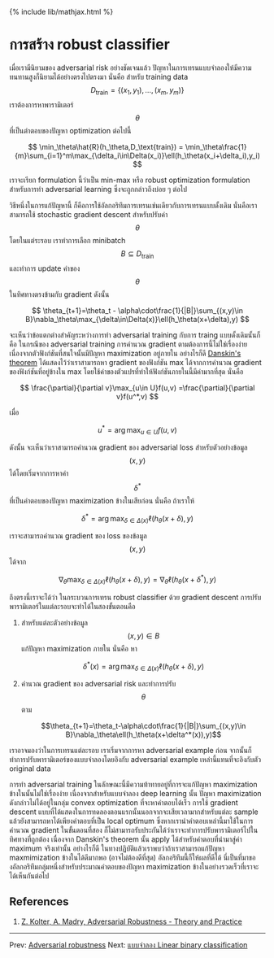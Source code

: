 {% include lib/mathjax.html %}
#  การสร้าง robust classifier

เมื่อเรามีนิยามของ adversarial risk อย่างชัดเจนแล้ว ปัญหาในการเทรนแบบจำลองให้มีความทนทานสูงก็นิยามได้อย่างตรงไปตรงมา นั่นคือ สำหรับ training data $$D_\text{train}=\{(x_1,y_1),\dots,(x_m,y_m)\}$$ เราต้องการหาพารามิเตอร์ $$\theta$$ ที่เป็นตำตอบของปัญหา optimization ต่อไปนี้

$$
\min_\theta\hat{R}(h_\theta,D_\text{train}) = \min_\theta\frac{1}{m}\sum_{i=1}^m\max_{\delta_i\in\Delta(x_i)}\ell(h_\theta(x_i+\delta_i),y_i)
$$

เราจะเรียก formulation นี้ว่าเป็น min-max หรือ robust optimization formulation สำหรับการทำ adversarial learning ซึ่งจะถูกกล่าวถึงบ่อย ๆ ต่อไป

วิธีหนึ่งในการแก้ปัญหานี้ ก็คือการใช้อัลกอริทึมการเทรนเช่นเดียวกับการเทรนแบบดั้งเดิม นั่นคือเราสามารถใช้ stochastic gradient descent สำหรับปรับค่า $$\theta$$ โดยในแต่ระรอบ เราทำการเลือก minibatch $$B\subseteq D_\text{train}$$ และทำการ update ค่าของ $$\theta$$ ในทิศทางตรงข้ามกับ gradient ดังนั้น

$$
\theta_{t+1}=\theta_t - \alpha\cdot\frac{1}{|B|}\sum_{(x,y)\in B}\nabla_\theta\max_{\delta\in\Delta(x)}\ell(h_\theta(x+\delta),y)
$$

จะเห็นว่าข้อแตกต่างสำคัญระหว่างการทำ adversarial training กับการ traing แบบดั้งเดิมนั้นก็คือ ในกรณีของ adversarial training การคำนวณ gradient ตามต้องการนี้ไม่ใช่เรื่องง่าย เนื่องจากตัวฟังก์ชันที่สนใจนั้นมีปัญหา maximization อยู่ภายใน อย่างไรก็ดี [Danskin's theorem](https://en.wikipedia.org/wiki/Danskin's_theorem) ได้แสดงไว้ว่าเราสามารถหา gradient ของฟังก์ชัน max ได้จากการคำนวณ gradient ของฟังก์ชันที่อยู่ข้างใน max โดยใช้ค่าของตัวแปรที่ทำให้ฟังก์ชันภายในนี้มีค่ามากที่สุด นั่นคือ

$$
\frac{\partial}{\partial v}\max_{u\in U}f(u,v) =\frac{\partial}{\partial v}f(u^*,v)
$$

เมื่อ

$$
u^*=\arg\max_{u\in U}f(u,v)
$$

ดังนั้น จะเห็นว่าเราสามารถคำนวณ gradient ของ adversarial loss สำหรับตัวอย่างข้อมูล $$(x,y)$$  ได้โดยเริ่มจากการหาค่า $$\delta^*$$ ที่เป็นคำตอบของปัญหา maximization ข้างในเสียก่อน นั่นคือ ถ้าเราให้

$$
\delta^*=\arg\max_{\delta\in\Delta(x)}\ell(h_\theta(x+\delta),y)
$$

เราจะสามารถคำนวณ gradient ของ loss ของข้อมูล $$(x,y)$$ ได้จาก

$$
\nabla_\theta\max_{\delta\in\Delta(x)}\ell(h_\theta(x+\delta),y) = \nabla_\theta\ell(h_\theta(x+\delta^*),y)
$$

ถึงตรงนี้เราจะได้ว่า ในกระบวนการเทรน robust classifier ด้วย gradient descent การปรับพารามิเตอร์ในแต่ละรอบจะทำได้ในสองขั้นตอนคือ

1. สำหรับแต่ละตัวอย่างข้อมูล $$(x,y)\in B$$ แก้ปัญหา maximization ภายใน นั่นคือ หา

    $$\delta^*(x)=\arg\max_{\delta\in\Delta(x)}\ell(h_\theta(x+\delta),y)$$

2. คำนวณ gradient ของ adversarial risk และทำการปรับ $$\theta$$ ตาม

    $$\theta_{t+1}=\theta_t-\alpha\cdot\frac{1}{|B|}\sum_{(x,y)\in B}\nabla_\theta\ell(h_\theta(x+\delta^*(x)),y)$$

เราอาจมองว่าในการเทรนแต่ละรอบ เราเริ่มจากการหา adversarial example ก่อน จากนั้นก็ทำการปรับพารามิเตอร์ของแบบจำลองโดยอิงกับ adversarial example เหล่านี้แทนที่จะอิงกับตัว original data

การทำ adversarial training ในลักษณะนี้มีความท้าทายอยู่ที่การจะแก้ปัญหา maximization ข้างในนั้นไม่ใช่เรื่องง่าย เนื่องจากสำหรับแบบจำลอง deep learning นั้น ปัญหา maximization ดังกล่าวไม่ได้อยู่ในกลุ่ม convex optimization ที่จะหาคำตอบได้เร็ว การใช้ gradient descent แบบที่ได้แสดงในการทดลองตอนแรกนั้นนอกจากจะเสียเวลามากสำหรับแต่ละ sample แล้วยังสามารถหาได้เพียงคำตอบที่เป็น local optimum ซึ่งหากเรานำคำตอบเหล่านี้มาใช้ในการคำนวณ gradient ในขั้นตอนที่สอง ก็ไม่สามารถรับประกันได้ว่าเราจะทำการปรับพารามิเตอร์ไปในทิศทางที่ถูกต้อง เนื่องจาก Danskin's theorem นั้น apply ได้สำหรับคำตอบที่นำมาสู่ค่า maximum จริงเท่านั้น อย่างไรก็ดี ในทางปฏิบัติแล้วเราพบว่าถ้าเราสามารถแก้ปัญหา maxmimization ข้างในได้ดีมากพอ (อาจไม่ต้องดีที่สุด) อัลกอริทึมนี้ก็ให้ผลที่ดีได้ นี่เป็นที่มาของอัลกอริทึมกลุ่มหนึ่งสำหรับประมาณคำตอบของปัญหา maximization ข้างในอย่างรวดเร็วที่เราจะได้เห็นกันต่อไป

## References
1. [Z. Kolter, A. Madry, Adversarial Robustness - Theory and Practice](https://adversarial-ml-tutorial.org)

---
Prev: [Adversarial robustness](https://vacharapat.github.io/Adversarial-Machine-Learning/docs/intro4)
Next: [แบบจำลอง Linear binary classification](https://vacharapat.github.io/Adversarial-Machine-Learning/docs/attack1)
